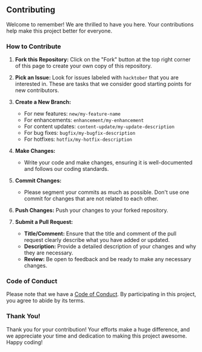 ## Contributing

Welcome to remember! We are thrilled to have you here. Your contributions help make this project better for everyone.

### How to Contribute

1. **Fork this Repository:** Click on the "Fork" button at the top right corner of this page to create your own copy of this repository.

2. **Pick an Issue:** Look for issues labeled with `hacktober` that you are interested in. These are tasks that we consider good starting points for new contributors.

3. **Create a New Branch:**
   - For new features: `new/my-feature-name`
   - For enhancements: `enhancement/my-enhancement`
   - For content updates: `content-update/my-update-description`
   - For bug fixes: `bugfix/my-bugfix-description`
   - For hotfixes: `hotfix/my-hotfix-description`

4. **Make Changes:**
   - Write your code and make changes, ensuring it is well-documented and follows our coding standards.

5. **Commit Changes:**
   - Please segment your commits as much as possible. Don't use one commit for changes that are not related to each other.

6. **Push Changes:** Push your changes to your forked repository.

7. **Submit a Pull Request:**
   - **Title/Comment:** Ensure that the title and comment of the pull request clearly describe what you have added or updated.
   - **Description:** Provide a detailed description of your changes and why they are necessary.
   - **Review:** Be open to feedback and be ready to make any necessary changes.

### Code of Conduct

Please note that we have a [Code of Conduct](CODE_OF_CONDUCT.md). By participating in this project, you agree to abide by its terms.

### Thank You!

Thank you for your contribution! Your efforts make a huge difference, and we appreciate your time and dedication to making this project awesome. Happy coding!
